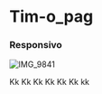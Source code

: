 # Tim-o_pag
### Responsivo 
![IMG_9841](https://user-images.githubusercontent.com/60757768/87167017-c2634e80-c2a2-11ea-8ed8-93c44b6925a8.gif)



Kk
Kk
Kk
Kk
Kk
Kk kk

